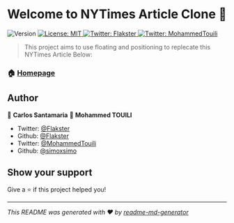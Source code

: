 <h1 align="center">Welcome to NYTimes Article Clone  👋</h1>
<p>
  <img alt="Version" src="https://img.shields.io/badge/version-0.0.1-blue.svg?cacheSeconds=2592000" />
  <a href="#" target="_blank">
    <img alt="License: MIT " src="https://img.shields.io/badge/License-MIT -yellow.svg" />
  </a>
  <a href="https://twitter.com/Flakster " target="_blank">
    <img alt="Twitter: Flakster " src="https://img.shields.io/twitter/follow/Flakster .svg?style=social" />
  </a>
  <a href="https://twitter.com/MohammedTouili " target="_blank">
    <img alt="Twitter: MohammedTouili " src="https://img.shields.io/twitter/follow/MohammedTouili .svg?style=social" />
  </a>
</p>

> This  project aims to use floating and positioning  to replecate this NYTimes Article Below: 

### 🏠 [Homepage](https://rawcdn.githack.com/Flakster/NYT-article-clone.github.io/d8cc41b9b29469744eb623fb5379e9e05e0e2f35/index.html)

## Author

👤 **Carlos Santamaria**
👤 **Mohammed TOUILI**

* Twitter: [@Flakster ](https://twitter.com/Flakster )
* Github: [@Flakster](https://github.com/https:\/\/github.com\/Flakster)  
* Twitter: [@MohammedTouili](https://twitter.com/MohammedTouili )
* Github: [@simoxsimo](https://github.com/https:\/\/github.com\/simoxsimo)

## Show your support

Give a ⭐️ if this project helped you!

***
_This README was generated with ❤️ by [readme-md-generator](https://github.com/kefranabg/readme-md-generator)_
